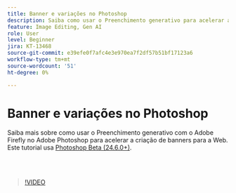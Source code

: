 ```yaml
---
title: Banner e variações no Photoshop
description: Saiba como usar o Preenchimento generativo para acelerar a criação de banners para a Web
feature: Image Editing, Gen AI
role: User
level: Beginner
jira: KT-13468
source-git-commit: e39efe0f7afc4e3e970ea7f2df57b51bf17123a6
workflow-type: tm+mt
source-wordcount: '51'
ht-degree: 0%

---
```


# Banner e variações no Photoshop

Saiba mais sobre como usar o Preenchimento generativo com o Adobe Firefly no Adobe Photoshop para acelerar a criação de banners para a Web. Este tutorial usa [Photoshop Beta (24.6.0+)](https://helpx.adobe.com/x-productkb/global/creative-cloud-beta.html).

<br> 

>[!VIDEO](https://video.tv.adobe.com/v/3420791?quality=12&learn=on&hidetitle=true)

